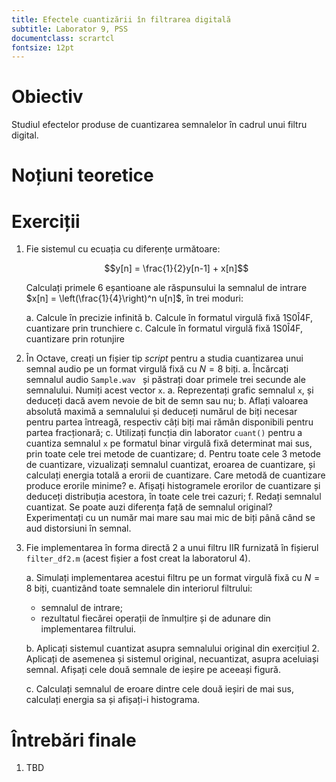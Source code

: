 ```yaml
---
title: Efectele cuantizării în filtrarea digitală
subtitle: Laborator 9, PSS
documentclass: scrartcl
fontsize: 12pt
---
```


# Obiectiv

Studiul efectelor produse de cuantizarea semnalelor în cadrul
unui filtru digital.

# Noțiuni teoretice


# Exerciții

1. Fie sistemul cu ecuația cu diferențe următoare:

	$$y[n] = \frac{1}{2}y[n-1] + x[n]$$

	Calculați primele 6 eșantioane ale răspunsului la semnalul 
        de intrare $x[n] = \left(\frac{1}{4}\right)^n u[n]$, în trei moduri:
	
	a. Calcule în precizie infinită
	b. Calcule în formatul virgulă fixă 1S0Î4F, cuantizare prin
	trunchiere
	c. Calcule în formatul virgulă fixă 1S0Î4F, cuantizare prin
	rotunjire
    

1. În Octave, creați un fișier tip *script* pentru a studia cuantizarea unui semnal audio
 pe un format virgulă fixă cu $N=8$ biți.
    a. Încărcați semnalul audio `Sample.wav ` și păstrați doar primele trei secunde ale semnalului. Numiți acest vector `x`.
    a. Reprezentați grafic semnalul `x`, și deduceți dacă avem nevoie de bit de semn sau nu;
	b. Aflați valoarea absolută maximă a semnalului și deduceți numărul de
	biți necesar pentru partea întreagă, respectiv câți biți mai 
	rămân disponibili pentru partea fracționară;
    c. Utilizați funcția din laborator `cuant()` pentru a cuantiza semnalul `x`
        pe formatul binar virgulă fixă determinat mai sus, 
        prin toate cele trei metode de cuantizare;
    d. Pentru toate cele 3 metode de cuantizare, vizualizați semnalul cuantizat,
	eroarea de cuantizare, și calculați energia totală a erorii de cuantizare.
	Care metodă de cuantizare produce erorile minime?
    e. Afișați histogramele erorilor de cuantizare și deduceți distribuția acestora, în toate cele trei cazuri;
	f. Redați semnalul cuantizat. Se poate auzi diferența față de semnalul original?
    Experimentați cu un număr mai mare sau mai mic de biți până când se aud distorsiuni în semnal.
        
2. Fie implementarea în forma directă 2 a unui filtru IIR furnizată în fișierul `filter_df2.m` 
(acest fișier a fost creat la laboratorul 4).

    a. Simulați implementarea acestui filtru pe un format virgulă fixă cu $N = 8$ biți,
    cuantizând toate semnalele din interiorul filtrului:
      
      - semnalul de intrare;
      - rezultatul fiecărei operații de înmulțire și de adunare din implementarea filtrului.
      
    b. Aplicați sistemul cuantizat asupra semnalului original din exercițiul 2.
    Aplicați de asemenea și sistemul original, necuantizat, asupra aceluiași semnal.
    Afișați cele două semnale de ieșire pe aceeași figură.
    
    c. Calculați semnalul de eroare dintre cele două ieșiri de mai sus, calculați energia sa și afișați-i histograma.


# Întrebări finale

1. TBD
